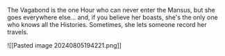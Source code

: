 The Vagabond is the one Hour who can never enter the Mansus, but she goes everywhere else... and, if you believe her boasts, she's the only one who knows all the Histories. Sometimes, she lets someone record her travels.

![[Pasted image 20240805194221.png]]
